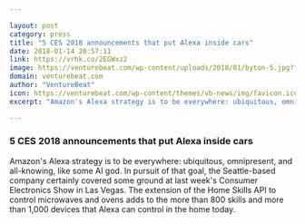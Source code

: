 ```yaml
---

layout: post
category: press
title: "5 CES 2018 announcements that put Alexa inside cars"
date: 2018-01-14 20:57:11
link: https://vrhk.co/2EGWxz2
image: https://venturebeat.com/wp-content/uploads/2018/01/byton-5.jpg?fit=780%2C511&strip=all
domain: venturebeat.com
author: "VentureBeat"
icon: https://venturebeat.com/wp-content/themes/vb-news/img/favicon.ico
excerpt: "Amazon's Alexa strategy is to be everywhere: ubiquitous, omnipresent, and all-knowing, like some AI god. In pursuit of that goal, the Seattle-based company certainly covered some ground at last week's Consumer Electronics Show in Las Vegas. The extension of the Home Skills API to control microwaves and ovens adds to the more than 800 skills and more than 1,000 devices that Alexa can control in the home today."

---
```


### 5 CES 2018 announcements that put Alexa inside cars

Amazon's Alexa strategy is to be everywhere: ubiquitous, omnipresent, and all-knowing, like some AI god. In pursuit of that goal, the Seattle-based company certainly covered some ground at last week's Consumer Electronics Show in Las Vegas. The extension of the Home Skills API to control microwaves and ovens adds to the more than 800 skills and more than 1,000 devices that Alexa can control in the home today.